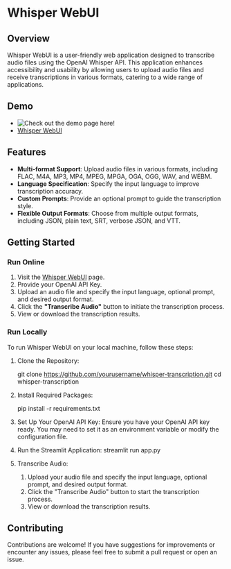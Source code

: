 # Whisper WebUI

## Overview

Whisper WebUI is a user-friendly web application designed to transcribe audio files using the OpenAI Whisper API. This application enhances accessibility and usability by allowing users to upload audio files and receive transcriptions in various formats, catering to a wide range of applications.

## Demo

- ![Check out the demo page here!](#)
- [Whisper WebUI](#)


## Features

- **Multi-format Support**: Upload audio files in various formats, including FLAC, M4A, MP3, MP4, MPEG, MPGA, OGA, OGG, WAV, and WEBM.
- **Language Specification**: Specify the input language to improve transcription accuracy.
- **Custom Prompts**: Provide an optional prompt to guide the transcription style.
- **Flexible Output Formats**: Choose from multiple output formats, including JSON, plain text, SRT, verbose JSON, and VTT.

## Getting Started

### Run Online

1. Visit the [Whisper WebUI](#) page.
2. Provide your OpenAI API Key.
3. Upload an audio file and specify the input language, optional prompt, and desired output format.
4. Click the **"Transcribe Audio"** button to initiate the transcription process.
5. View or download the transcription results.

### Run Locally

To run Whisper WebUI on your local machine, follow these steps:

1. Clone the Repository:

   git clone https://github.com/yourusername/whisper-transcription.git
   cd whisper-transcription
2. Install Required Packages:

    pip install -r requirements.txt
3. Set Up Your OpenAI API Key:
    Ensure you have your OpenAI API key ready. You may need to set it as an environment variable or modify the configuration file.
4. Run the Streamlit Application:
    streamlit run app.py

5. Transcribe Audio:
    1. Upload your audio file and specify the input language, optional prompt, and desired output format.
    2. Click the "Transcribe Audio" button to start the transcription process.
    3. View or download the transcription results.

## Contributing
Contributions are welcome! If you have suggestions for improvements or encounter any issues, please feel free to submit a pull request or open an issue.
